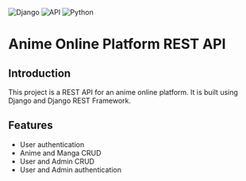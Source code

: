![Django](https://img.shields.io/badge/Django-092E20?style=for-the-badge&logo=django&logoColor=white)
![API](https://img.shields.io/badge/API-007ACC?style=for-the-badge&logo=api&logoColor=white)
![Python](https://img.shields.io/badge/Python-3776AB?style=for-the-badge&logo=python&logoColor=white)

# Anime Online Platform REST API
## Introduction
This project is a REST API for an anime online platform. It is built using Django and Django REST Framework.

## Features
- User authentication
- Anime and Manga CRUD
- User and Admin CRUD
- User and Admin authentication
